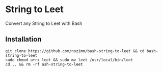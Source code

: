 # String to Leet
Convert any String to Leet with Bash

## Installation
```
git clone https://github.com/nozimm/bash-string-to-leet && cd bash-string-to-leet
sudo chmod a+rx leet && sudo mv leet /usr/local/bin/leet
cd .. && rm -rf ash-string-to-leet
```
